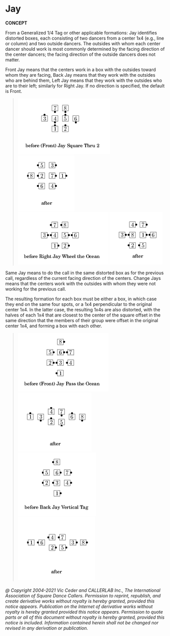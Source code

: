 
# Jay <anything>
**CONCEPT**   


From a Generalized 1/4 Tag or other applicable formations: Jay
identifies distorted boxes, each consisting of two dancers from a
center 1x4 (e.g., line or column) and two outside dancers. The
outsides with whom each center dancer should work is most commonly
determined by the facing direction of the center dancers; the facing
direction of the outside dancers does not matter.

Front Jay means that the centers work in a box with the
outsides toward whom they are facing, Back Jay means that they work
with the outsides who are behind them, Left Jay means that they work
with the outsides who are to their left; similarly for Right Jay. If
no direction is specified, the default is Front.

> 
> ![alt](jay-1.png)
> ![alt](jay-2.png)  
> ![alt](jay-3.png)
> ![alt](jay-4.png)
> 

Same Jay means to do the call in the same distorted box as for
the previous call, regardless of the current facing direction of the
centers. Change Jays means that the centers work with the outsides
with whom they were not working for the previous call.

The resulting formation for each box must be either a box, in
which case they end on the same four spots, or a 1x4 perpendicular to
the original center 1x4. In the latter case, the resulting 1x4s are
also distorted, with the halves of each 1x4 that are closest to the
center of the square offset in the same direction that the members of
their group were offset in the original center 1x4, and forming a box
with each other.

> 
> ![alt](jay-5.png)
> ![alt](jay-6.png)  
> ![alt](jay-7.png)
> ![alt](jay-8.png)
> 
###### @ Copyright 2004-2021 Vic Ceder and CALLERLAB Inc., The International Association of Square Dance Callers. Permission to reprint, republish, and create derivative works without royalty is hereby granted, provided this notice appears. Publication on the Internet of derivative works without royalty is hereby granted provided this notice appears. Permission to quote parts or all of this document without royalty is hereby granted, provided this notice is included. Information contained herein shall not be changed nor revised in any derivation or publication.
